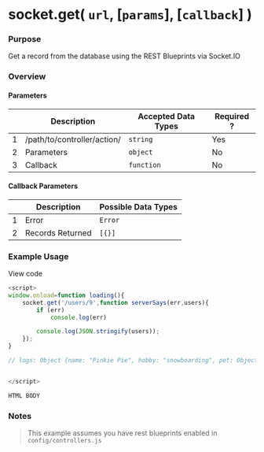 # socket.get( `url`, [`params`], [`callback`] )
### Purpose
Get a record from the database using the REST Blueprints via Socket.IO

### Overview

#### Parameters
|   |          Description        | Accepted Data Types | Required ? |
|---|-----------------------------|---------------------|------------|
| 1 | /path/to/controller/action/ |      `string`       | Yes        |
| 2 |           Parameters        | `object`            | No         |
| 3 |            Callback         | `function`          | No         |

#### Callback Parameters

|   |     Description     | Possible Data Types |
|---|---------------------|---------------------|
| 1 |  Error              | `Error`             |
| 2 |  Records Returned   |   `[{}]`            |

### Example Usage

View code

```javascript
<script>
window.onload=function loading(){
    socket.get('/users/9',function serverSays(err,users){
        if (err)
            console.log(err)

        console.log(JSON.stringify(users));
    });
}

// logs: Object {name: "Pinkie Pie", hobby: "snowboarding", pet: Object, createdAt: "2013-12-12T21:54:13.390Z", updatedAt: "2013-12-12T21:54:13.390Z"…}


</script>

HTML BODY


```

### Notes
> This example assumes you have rest blueprints enabled in `config/controllers.js`



<docmeta name="uniqueID" value="socketget480208">
<docmeta name="displayName" value="io.socket.get()">

